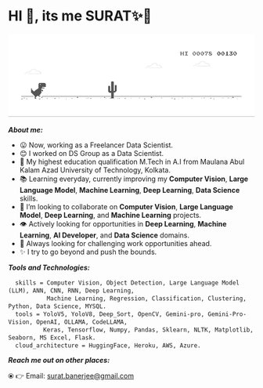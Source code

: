 # HI 👋, its me SURAT✨👋

![chrome_dino](chrome_dino.gif)

***About me:***
- 😛 Now, working as a Freelancer Data Scientist. 
- 😊 I worked on DS Group as a Data Scientist.
- 🔭 My highest education qualification M.Tech in A.I from Maulana Abul Kalam Azad University of Technology, Kolkata.
- 📚 Learning everyday, currently improving my **Computer Vision**, **Large Language Model**, **Machine Learning**, **Deep Learning**, **Data Science** skills.
- 🤝 I’m looking to collaborate on **Computer Vision**, **Large Language Model**, **Deep Learning**, and **Machine Learning** projects.
- 👁️ Actively looking for opportunities in **Deep Learning**, **Machine Learning**, **AI Developer**, and **Data Science** domains.
- 🌋 Always looking for challenging work opportunities ahead.
- ✨ I try to go beyond and push the bounds.

***Tools and Technologies:***     
     
```
  skills = Computer Vision, Object Detection, Large Language Model (LLM), ANN, CNN, RNN, Deep Learning,
           Machine Learning, Regression, Classification, Clustering, Python, Data Science, MYSQL.
  tools = YoloV5, YoloV8, Deep_Sort, OpenCV, Gemini-pro, Gemini-Pro-Vision, OpenAI, OLLAMA, CodeLLAMA,
          Keras, Tensorflow, Numpy, Pandas, Sklearn, NLTK, Matplotlib, Seaborn, MS Excel, Flask.
  cloud_architecture = HuggingFace, Heroku, AWS, Azure.
```  

***Reach me out on other places:***

⦿ 👉 Email: surat.banerjee@gmail.com
